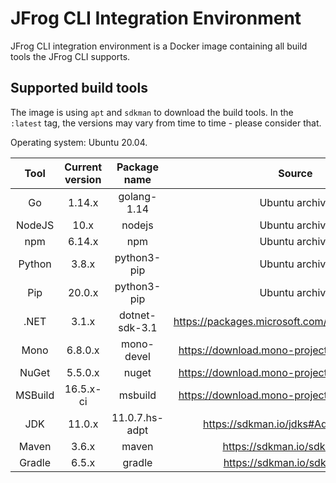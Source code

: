 # JFrog CLI Integration Environment

JFrog CLI integration environment is a Docker image containing all build tools the JFrog CLI supports.

## Supported build tools

The image is using `apt` and `sdkman` to download the build tools. In the `:latest` tag, the versions may vary from time to time - please consider that.

Operating system: Ubuntu 20.04.

|  Tool   | Current version |  Package name  |                      Source                      |
| :-----: | :-------------: | :------------: | :----------------------------------------------: |
|   Go    |     1.14.x      |  golang-1.14   |                  Ubuntu archive                  |
| NodeJS  |      10.x       |     nodejs     |                  Ubuntu archive                  |
|   npm   |     6.14.x      |      npm       |                  Ubuntu archive                  |
| Python  |      3.8.x      |  python3-pip   |                  Ubuntu archive                  |
|   Pip   |     20.0.x      |  python3-pip   |                  Ubuntu archive                  |
|  .NET   |      3.1.x      | dotnet-sdk-3.1 | https://packages.microsoft.com/ubuntu/20.04/prod |
|  Mono   |     6.8.0.x     |   mono-devel   |  https://download.mono-project.com/repo/ubuntu   |
|  NuGet  |     5.5.0.x     |     nuget      |  https://download.mono-project.com/repo/ubuntu   |
| MSBuild |    16.5.x-ci    |    msbuild     |  https://download.mono-project.com/repo/ubuntu   |
|   JDK   |     11.0.x      | 11.0.7.hs-adpt |       https://sdkman.io/jdks#AdoptOpenJDK        |
|  Maven  |      3.6.x      |     maven      |           https://sdkman.io/sdks#maven           |
| Gradle  |      6.5.x      |     gradle     |          https://sdkman.io/sdks#gradle           |

